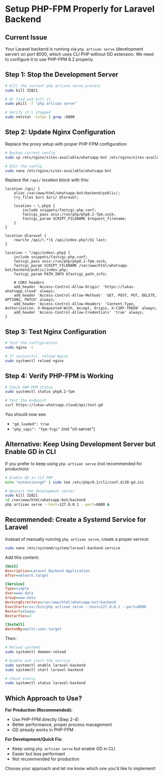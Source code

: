 # Setup PHP-FPM Properly for Laravel Backend

## Current Issue
Your Laravel backend is running via `php artisan serve` (development server) on port 8000, which uses CLI PHP without GD extension. We need to configure it to use PHP-FPM 8.2 properly.

## Step 1: Stop the Development Server

```bash
# Kill the current php artisan serve process
sudo kill 32821

# Or find and kill it
sudo pkill -f "php artisan serve"

# Verify it's stopped
sudo netstat -tulpn | grep :8000
```

## Step 2: Update Nginx Configuration

Replace the proxy setup with proper PHP-FPM configuration:

```bash
# Backup current config
sudo cp /etc/nginx/sites-available/whatsapp-bot /etc/nginx/sites-available/whatsapp-bot.backup

# Edit the config
sudo nano /etc/nginx/sites-available/whatsapp-bot
```

Replace the `/api/` location block with this:

```nginx
location /api/ {
    alias /var/www/html/whatsapp-bot/backend/public/;
    try_files $uri $uri/ @laravel;

    location ~ \.php$ {
        include snippets/fastcgi-php.conf;
        fastcgi_pass unix:/run/php/php8.2-fpm.sock;
        fastcgi_param SCRIPT_FILENAME $request_filename;
    }
}

location @laravel {
    rewrite /api/(.*)$ /api/index.php?/$1 last;
}

location ~ ^/api/index\.php$ {
    include snippets/fastcgi-php.conf;
    fastcgi_pass unix:/run/php/php8.2-fpm.sock;
    fastcgi_param SCRIPT_FILENAME /var/www/html/whatsapp-bot/backend/public/index.php;
    fastcgi_param PATH_INFO $fastcgi_path_info;
    
    # CORS headers
    add_header 'Access-Control-Allow-Origin' 'https://lukas-whatsapp.cloud' always;
    add_header 'Access-Control-Allow-Methods' 'GET, POST, PUT, DELETE, OPTIONS, PATCH' always;
    add_header 'Access-Control-Allow-Headers' 'Content-Type, Authorization, X-Requested-With, Accept, Origin, X-CSRF-TOKEN' always;
    add_header 'Access-Control-Allow-Credentials' 'true' always;
}
```

## Step 3: Test Nginx Configuration

```bash
# Test the configuration
sudo nginx -t

# If successful, reload Nginx
sudo systemctl reload nginx
```

## Step 4: Verify PHP-FPM is Working

```bash
# Check PHP-FPM status
sudo systemctl status php8.2-fpm

# Test the endpoint
curl https://lukas-whatsapp.cloud/api/test-gd
```

You should now see:
- `"gd_loaded": true`
- `"php_sapi": "fpm-fcgi"` (not "cli-server")

## Alternative: Keep Using Development Server but Enable GD in CLI

If you prefer to keep using `php artisan serve` (not recommended for production):

```bash
# Enable GD in CLI PHP
echo "extension=gd" | sudo tee /etc/php/8.2/cli/conf.d/20-gd.ini

# Restart the development server
sudo kill 32821
cd /var/www/html/whatsapp-bot/backend
php artisan serve --host=127.0.0.1 --port=8000 &
```

## Recommended: Create a Systemd Service for Laravel

Instead of manually running `php artisan serve`, create a proper service:

```bash
sudo nano /etc/systemd/system/laravel-backend.service
```

Add this content:

```ini
[Unit]
Description=Laravel Backend Application
After=network.target

[Service]
Type=simple
User=www-data
Group=www-data
WorkingDirectory=/var/www/html/whatsapp-bot/backend
ExecStart=/usr/bin/php artisan serve --host=127.0.0.1 --port=8000
Restart=always
RestartSec=3

[Install]
WantedBy=multi-user.target
```

Then:

```bash
# Reload systemd
sudo systemctl daemon-reload

# Enable and start the service
sudo systemctl enable laravel-backend
sudo systemctl start laravel-backend

# Check status
sudo systemctl status laravel-backend
```

## Which Approach to Use?

**For Production (Recommended):**
- Use PHP-FPM directly (Step 2-4)
- Better performance, proper process management
- GD already works in PHP-FPM

**For Development/Quick Fix:**
- Keep using `php artisan serve` but enable GD in CLI
- Easier but less performant
- Not recommended for production

Choose your approach and let me know which one you'd like to implement!
